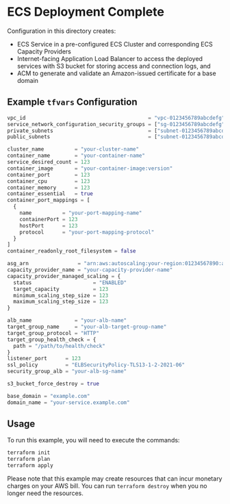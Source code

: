 # ECS Deployment Complete

Configuration in this directory creates:

- ECS Service in a pre-configured ECS Cluster and corresponding ECS Capacity Providers
- Internet-facing Application Load Balancer to access the deployed services with S3 bucket for storing access and connection logs, and
- ACM to generate and validate an Amazon-issued certificate for a base domain

## Example `tfvars` Configuration

```tf
vpc_id                                        = "vpc-0123456789abcdefg"
service_network_configuration_security_groups = ["sg-0123456789abcdefg"]
private_subnets                               = ["subnet-0123456789abcdefg", "subnet-0123456789abcdefg"]
public_subnets                                = ["subnet-0123456789abcdefg", "subnet-0123456789abcdefg"]

cluster_name          = "your-cluster-name"
container_name        = "your-container-name"
service_desired_count = 123
container_image       = "your-container-image:version"
container_port        = 123
container_cpu         = 123
container_memory      = 123
container_essential   = true
container_port_mappings = [
  {
    name          = "your-port-mapping-name"
    containerPort = 123
    hostPort      = 123
    protocol      = "your-port-mapping-protocol"
  }
]
container_readonly_root_filesystem = false

asg_arn                = "arn:aws:autoscaling:your-region:01234567890:autoScalingGroup:abcdefgh-ijkl-mnop-qrst-uvwxyz012345:autoScalingGroupName/your-autoscaling-group-name"
capacity_provider_name = "your-capacity-provider-name"
capacity_provider_managed_scaling = {
  status                    = "ENABLED"
  target_capacity           = 123
  minimum_scaling_step_size = 123
  maximum_scaling_step_size = 123
}

alb_name              = "your-alb-name"
target_group_name     = "your-alb-target-group-name"
target_group_protocol = "HTTP"
target_group_health_check = {
  path = "/path/to/health/check"
}
listener_port      = 123
ssl_policy         = "ELBSecurityPolicy-TLS13-1-2-2021-06"
security_group_alb = "your-alb-sg-name"

s3_bucket_force_destroy = true

base_domain = "example.com"
domain_name = "your-service.example.com"
```

## Usage

To run this example, you will need to execute the commands:

```bash
terraform init
terraform plan
terraform apply
```

Please note that this example may create resources that can incur monetary charges on your AWS bill. You can run `terraform destroy` when you no longer need the resources.
